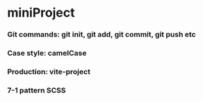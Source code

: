 # miniProject
###  Git commands: git init, git add, git commit, git push etc
### Case style: camelCase
### Production: vite-project
### 7-1 pattern SCSS
